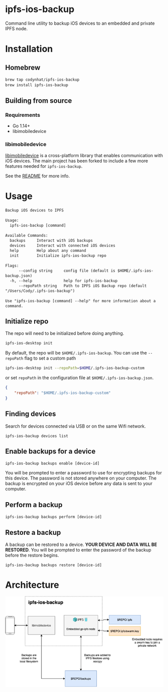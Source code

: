 ipfs-ios-backup
===============

Command line utility to backup iOS devices to an embedded and private IPFS node.

# Installation

## Homebrew

``` sh
brew tap codynhat/ipfs-ios-backup
brew install ipfs-ios-backup
```

## Building from source

### Requirements
- Go 1.14+
- libimobiledevice

### libimobiledevice

[libimobiledevice](http://www.libimobiledevice.org/) is a cross-platform library that enables communication with iOS devices. The main project has been forked to include a few more features needed for `ipfs-ios-backup`. 

See the [README](https://github.com/codynhat/libimobiledevice) for more info.

# Usage

```
Backup iOS devices to IPFS

Usage:
  ipfs-ios-backup [command]

Available Commands:
  backups     Interact with iOS backups
  devices     Interact with connected iOS devices
  help        Help about any command
  init        Initialize ipfs-ios-backup repo

Flags:
      --config string     config file (default is $HOME/.ipfs-ios-backup.json)
  -h, --help              help for ipfs-ios-backup
      --repoPath string   Path to IPFS iOS Backup repo (default "/Users/Cody/.ipfs-ios-backup")

Use "ipfs-ios-backup [command] --help" for more information about a command.
```

## Initialize repo

The repo will need to be initialized before doing anything.
``` sh
ipfs-ios-desktop init
```

By default, the repo will be `$HOME/.ipfs-ios-backup`. You can use the `--repoPath` flag to set a custom path
``` sh
ipfs-ios-desktop init --repoPath=$HOME/.ipfs-ios-backup-custom
```

or set `repoPath` in the configuration file at `$HOME/.ipfs-ios-backup.json`.

``` json
{
    "repoPath": "$HOME/.ipfs-ios-backup-custom"
}
```

## Finding devices

Search for devices connected via USB or on the same Wifi network.

```
ipfs-ios-backup devices list
```

## Enable backups for a device

```
ipfs-ios-backup backups enable [device-id]
```

You will be prompted to enter a password to use for encrypting backups for this device. The password is not stored anywhere on your computer. The backup is encrypted on your iOS device before any data is sent to your computer.

## Perform a backup

```
ipfs-ios-backup backups perform [device-id]
```

## Restore a backup

A backup can be restored to a device. **YOUR DEVICE AND DATA WILL BE RESTORED**. You will be prompted to enter the password of the backup before the restore begins.

```
ipfs-ios-backup backups restore [device-id]
```

# Architecture

![IPFS iOS Backup Architecture](https://raw.githubusercontent.com/codynhat/ipfs-ios-backup/master/docs/IPFS%20iOS%20Backup%20Architecture.png)

